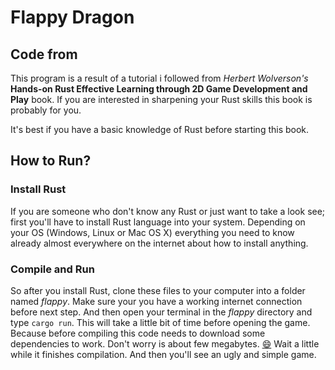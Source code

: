 # Flappy Dragon
## Code from
This program is a result of a tutorial i followed from *Herbert Wolverson's* **Hands-on Rust Effective Learning through 2D Game Development and Play** book. If you are interested in sharpening your Rust skills this book is probably for you.

It's best if you have a basic knowledge of Rust before starting this book.
## How to Run?
### Install Rust
If you are someone who don't know any Rust or just want to take a look see; first you'll have to install Rust language into your system. Depending on your OS (Windows, Linux or Mac OS X) everything you need to know already almost everywhere on the internet about how to install anything. 

### Compile and Run
So after you install Rust, clone these files to your computer into a folder named *flappy*. Make sure your you have a working internet connection before next step. And then open your terminal in the *flappy* directory and type <code>cargo run</code>. This will take a little bit of time before opening the game. Because before compiling this code needs to download some dependencies to work. Don't worry is about few megabytes. [😄](https://emojikeyboard.org/copy/Smiling_Face_with_Open_Mouth_and_Smiling_Eyes_Emoji_%F0%9F%98%84?utm_source=extlink) Wait a little while it finishes compilation. And then you'll see an ugly and simple game.
